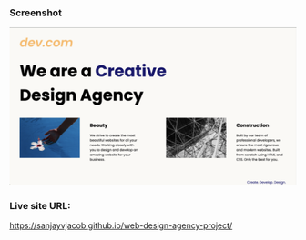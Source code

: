 ### Screenshot

![](./screenshot.png)

### Live site URL:

https://sanjayvjacob.github.io/web-design-agency-project/
